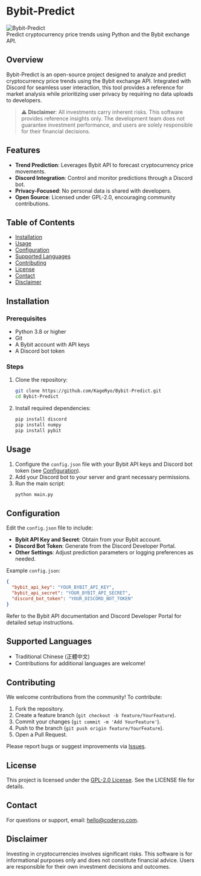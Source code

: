 # Bybit-Predict

![Bybit-Predict](https://img.shields.io/badge/License-GPL--2.0-blue.svg)  
Predict cryptocurrency price trends using Python and the Bybit exchange API.

## Overview

Bybit-Predict is an open-source project designed to analyze and predict cryptocurrency price trends using the Bybit exchange API. Integrated with Discord for seamless user interaction, this tool provides a reference for market analysis while prioritizing user privacy by requiring no data uploads to developers.

> **⚠️ Disclaimer**: All investments carry inherent risks. This software provides reference insights only. The development team does not guarantee investment performance, and users are solely responsible for their financial decisions.

## Features

- **Trend Prediction**: Leverages Bybit API to forecast cryptocurrency price movements.
- **Discord Integration**: Control and monitor predictions through a Discord bot.
- **Privacy-Focused**: No personal data is shared with developers.
- **Open Source**: Licensed under GPL-2.0, encouraging community contributions.

## Table of Contents

- [Installation](#installation)
- [Usage](#usage)
- [Configuration](#configuration)
- [Supported Languages](#supported-languages)
- [Contributing](#contributing)
- [License](#license)
- [Contact](#contact)
- [Disclaimer](#disclaimer)

## Installation

### Prerequisites
- Python 3.8 or higher
- Git
- A Bybit account with API keys
- A Discord bot token

### Steps
1. Clone the repository:
   ```bash
   git clone https://github.com/KageRyo/Bybit-Predict.git
   cd Bybit-Predict
   ```

2. Install required dependencies:
   ```bash
   pip install discord
   pip install numpy
   pip install pybit
   ```

## Usage

1. Configure the `config.json` file with your Bybit API keys and Discord bot token (see [Configuration](#configuration)).
2. Add your Discord bot to your server and grant necessary permissions.
3. Run the main script:
   ```bash
   python main.py
   ```

## Configuration

Edit the `config.json` file to include:
- **Bybit API Key and Secret**: Obtain from your Bybit account.
- **Discord Bot Token**: Generate from the Discord Developer Portal.
- **Other Settings**: Adjust prediction parameters or logging preferences as needed.

Example `config.json`:
```json
{
  "bybit_api_key": "YOUR_BYBIT_API_KEY",
  "bybit_api_secret": "YOUR_BYBIT_API_SECRET",
  "discord_bot_token": "YOUR_DISCORD_BOT_TOKEN"
}
```

Refer to the Bybit API documentation and Discord Developer Portal for detailed setup instructions.

## Supported Languages

- Traditional Chinese (正體中文)
- Contributions for additional languages are welcome!

## Contributing

We welcome contributions from the community! To contribute:
1. Fork the repository.
2. Create a feature branch (`git checkout -b feature/YourFeature`).
3. Commit your changes (`git commit -m 'Add YourFeature'`).
4. Push to the branch (`git push origin feature/YourFeature`).
5. Open a Pull Request.

Please report bugs or suggest improvements via [Issues](https://github.com/KageRyo/Bybit-Predict/issues).

## License

This project is licensed under the [GPL-2.0 License](LICENSE). See the LICENSE file for details.

## Contact

For questions or support, email: [hello@coderyo.com](mailto:hello@coderyo.com).

## Disclaimer

Investing in cryptocurrencies involves significant risks. This software is for informational purposes only and does not constitute financial advice. Users are responsible for their own investment decisions and outcomes.
